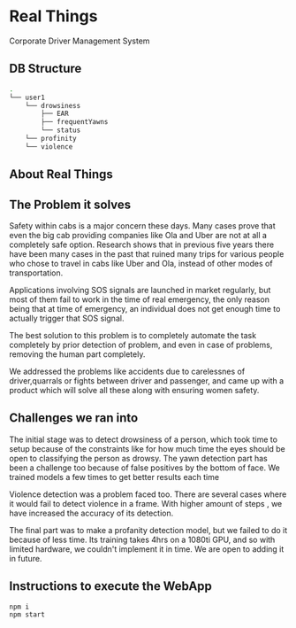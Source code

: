 # Real Things

Corporate Driver Management System

## DB Structure

```sh
.
└── user1
    └── drowsiness
        ├── EAR
        ├── frequentYawns
        └── status
    └── profinity
    └── violence
```

## About Real Things



## The Problem it solves

Safety within cabs is a major concern these days. Many cases prove that even the big cab providing companies like Ola and Uber are not at all a completely safe option. Research shows that in previous five years there have been many cases in the past that ruined many trips for various people who chose to travel in cabs like Uber and Ola, instead of other modes of transportation.

Applications involving SOS signals are launched in market regularly, but most of them fail to work in the time of real emergency, the only reason being that at time of emergency, an individual does not get enough time to actually trigger that SOS signal. 

The best solution to this problem is to completely automate the task completely by prior detection of problem, and even in case of problems, removing the human part completely. 

We addressed the problems like accidents due to carelessnes of driver,quarrals or fights between driver and passenger, and came up with a product which will solve all these along with ensuring women safety.

## Challenges we ran into

The initial stage was to detect drowsiness of a person, which took time to setup because of the constraints like for how much time the eyes should be open to classifying the person as drowsy. The yawn detection part has been a challenge too because of false positives by the bottom of face. We trained models a few times to get better results each time

Violence detection was a problem faced too. There are several cases where it would fail to detect violence in a frame. With  higher amount of steps , we have increased the accuracy of its detection.

The final part was to make a profanity detection model, but we failed to do it because of less time. Its training takes 4hrs on a 1080ti GPU, and so with limited hardware, we couldn't implement it in time. We are open to adding it in future.

## Instructions to execute the WebApp

```
npm i
npm start
```